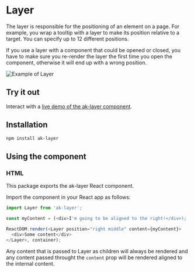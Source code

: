 # Layer

The layer is responsible for the positioning of an element on a page. For example, you wrap a tooltip with a layer to make its position relative to a target. You can specify up to 12 different positions.

If you use a layer with a component that could be opened or closed, you have to make sure you re-render the layer the first time you open the component, otherwise it will end up with a wrong position.

![Example of Layer](https://bytebucket.org/atlassian/atlaskit/raw/@BITBUCKET_COMMIT@/packages/ak-layer/docs/layer.png)

## Try it out

Interact with a [live demo of the ak-layer component](https://aui-cdn.atlassian.com/atlaskit/stories/ak-layer/@VERSION@/).

## Installation

```sh
npm install ak-layer
```

## Using the component

### HTML

This package exports the ak-layer React component.

Import the component in your React app as follows:

```js
import Layer from 'ak-layer';

const myContent = (<div>I'm going to be aligned to the right!</div>);

ReactDOM.render(<Layer position="right middle" content={myContent}>
  <div>Some content</div>
</Layer>, container);
```

Any content that is passed to Layer as children will always be rendered and any content passed throught the `content` prop will be rendered aligned to the internal content.
